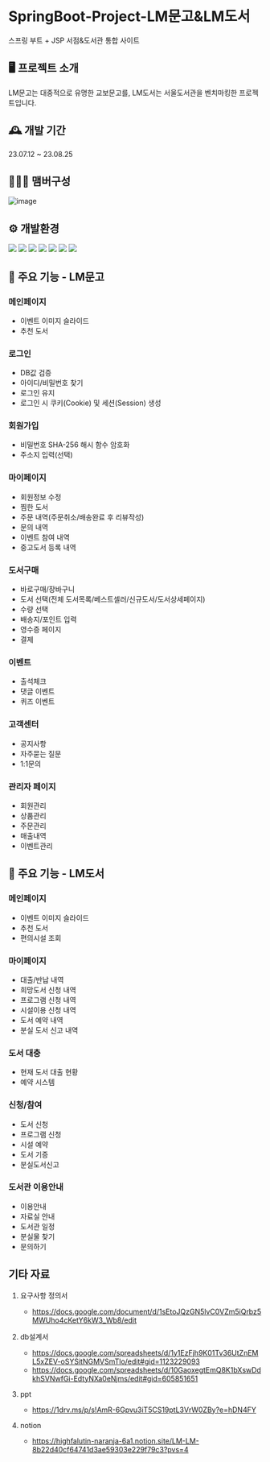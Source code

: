 # SpringBoot-Project-LM문고&LM도서
스프링 부트 + JSP 서점&도서관 통합 사이트
## 🖥️ 프로젝트 소개
LM문고는 대중적으로 유명한 교보문고를, LM도서는 서울도서관을 벤치마킹한 프로젝트입니다. 
## 🕰️ 개발 기간
23.07.12 ~ 23.08.25
## 🧑‍🤝‍🧑 맴버구성
![image](https://github.com/rarararararaa/project_lm/assets/95171793/7dedd79a-0cb4-429d-8562-a9d6b9524e2c)

## ⚙️ 개발환경
<img src="https://img.shields.io/badge/Java-FCC624?style=for-the-badge&logoColor=black"> <img src="https://img.shields.io/badge/spring-6DB33F?style=for-the-badge&logo=spring&logoColor=black">
<img src="https://img.shields.io/badge/oracle 11g-F80000?style=for-the-badge&logo=oracle&logoColor=white">
<img src="https://img.shields.io/badge/javascript-F7DF1E?style=for-the-badge&logo=javascript&logoColor=black">
<img src="https://img.shields.io/badge/jquery-0769AD?style=for-the-badge&logo=jquery&logoColor=black">
<img src="https://img.shields.io/badge/HTML5-E34F26?style=for-the-badge&logo=html5&logoColor=black">
<img src="https://img.shields.io/badge/css3-1572B6?style=for-the-badge&logo=css3&logoColor=black">

## 📌 주요 기능 - LM문고
### 메인페이지
- 이벤트 이미지 슬라이드
- 추천 도서
### 로그인
- DB값 검증
- 아이디/비밀번호 찾기
- 로그인 유지
- 로그인 시 쿠키(Cookie) 및 세션(Session) 생성
### 회원가입
- 비밀번호 SHA-256 해시 함수 암호화
- 주소지 입력(선택)
### 마이페이지
- 회원정보 수정
- 찜한 도서
- 주문 내역(주문취소/배송완료 후 리뷰작성)
- 문의 내역
- 이벤트 참여 내역
- 중고도서 등록 내역
### 도서구매
- 바로구매/장바구니
- 도서 선택(전체 도서목록/베스트셀러/신규도서/도서상세페이지)
- 수량 선택
- 배송지/포인트 입력
- 영수증 페이지
- 결제
### 이벤트
- 출석체크
- 댓글 이벤트
- 퀴즈 이벤트
### 고객센터
- 공지사항
- 자주묻는 질문
- 1:1문의
### 관리자 페이지
- 회원관리
- 상품관리
- 주문관리
- 매출내역
- 이벤트관리

## 📌 주요 기능 - LM도서
### 메인페이지
- 이벤트 이미지 슬라이드
- 추천 도서
- 편의시설 조회
### 마이페이지
- 대출/반납 내역
- 희망도서 신청 내역
- 프로그램 신청 내역
- 시설이용 신청 내역
- 도서 예약 내역
- 분실 도서 신고 내역
### 도서 대충
- 현재 도서 대출 현황
- 예약 시스템
### 신청/참여
- 도서 신청
- 프로그램 신청
- 시설 예약
- 도서 기증
- 분실도서신고
### 도서관 이용안내
- 이용안내
- 자료실 안내
- 도서관 일정
- 분실물 찾기
- 문의하기


## 기타 자료
1. 요구사항 정의서
    - https://docs.google.com/document/d/1sEtoJQzGN5lvC0VZm5iQrbz5MWUho4cKetY6kW3_Wb8/edit

2. db설계서
    - https://docs.google.com/spreadsheets/d/1y1EzFjh9K01Tv36UtZnEML5xZEV-oSYSitNGMVSmTlo/edit#gid=1123229093
    - https://docs.google.com/spreadsheets/d/10GaoxegtEmQ8K1bXswDdkhSVNwfGi-EdtyNXa0eNjms/edit#gid=605851651
3. ppt
    - https://1drv.ms/p/s!AmR-6Gpvu3iT5CS19ptL3VrW0ZBy?e=hDN4FY
4. notion
    - https://highfalutin-naranja-6a1.notion.site/LM-LM-8b22d40cf64741d3ae59303e229f79c3?pvs=4
